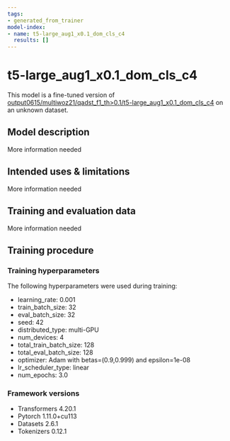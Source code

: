 ```yaml
---
tags:
- generated_from_trainer
model-index:
- name: t5-large_aug1_x0.1_dom_cls_c4
  results: []
---
```


<!-- This model card has been generated automatically according to the information the Trainer had access to. You
should probably proofread and complete it, then remove this comment. -->

# t5-large_aug1_x0.1_dom_cls_c4

This model is a fine-tuned version of [output0615/multiwoz21/qadst_f1_th>0.1/t5-large_aug1_x0.1_dom_cls_c4](https://huggingface.co/output0615/multiwoz21/qadst_f1_th>0.1/t5-large_aug1_x0.1_dom_cls_c4) on an unknown dataset.

## Model description

More information needed

## Intended uses & limitations

More information needed

## Training and evaluation data

More information needed

## Training procedure

### Training hyperparameters

The following hyperparameters were used during training:
- learning_rate: 0.001
- train_batch_size: 32
- eval_batch_size: 32
- seed: 42
- distributed_type: multi-GPU
- num_devices: 4
- total_train_batch_size: 128
- total_eval_batch_size: 128
- optimizer: Adam with betas=(0.9,0.999) and epsilon=1e-08
- lr_scheduler_type: linear
- num_epochs: 3.0

### Framework versions

- Transformers 4.20.1
- Pytorch 1.11.0+cu113
- Datasets 2.6.1
- Tokenizers 0.12.1
